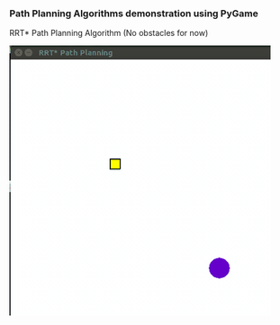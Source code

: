 ### Path Planning Algorithms demonstration using PyGame


RRT* Path Planning Algorithm (No obstacles for now)

![](RRT_Star/gifs/rrt-star.gif)
